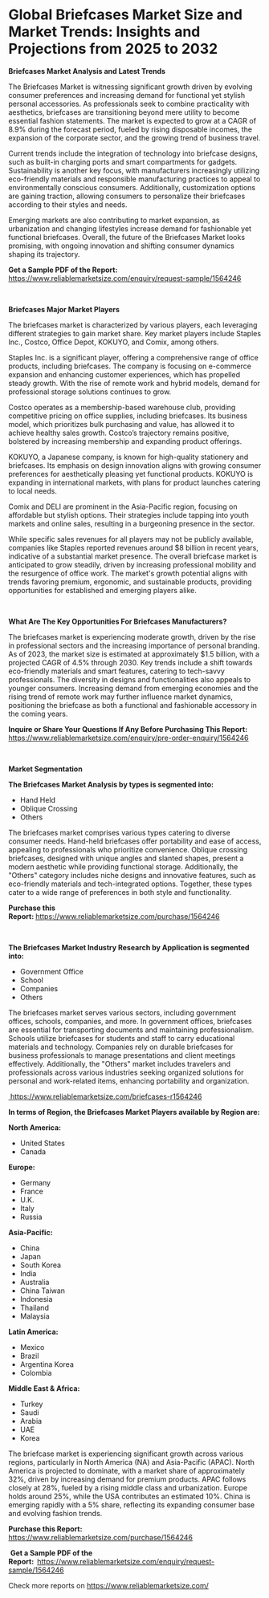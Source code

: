 <p><h1>Global Briefcases Market Size and Market Trends: Insights and Projections from 2025 to 2032</h1></p><p><strong>Briefcases Market Analysis and Latest Trends</strong></p>
<p><p>The Briefcases Market is witnessing significant growth driven by evolving consumer preferences and increasing demand for functional yet stylish personal accessories. As professionals seek to combine practicality with aesthetics, briefcases are transitioning beyond mere utility to become essential fashion statements. The market is expected to grow at a CAGR of 8.9% during the forecast period, fueled by rising disposable incomes, the expansion of the corporate sector, and the growing trend of business travel.</p><p>Current trends include the integration of technology into briefcase designs, such as built-in charging ports and smart compartments for gadgets. Sustainability is another key focus, with manufacturers increasingly utilizing eco-friendly materials and responsible manufacturing practices to appeal to environmentally conscious consumers. Additionally, customization options are gaining traction, allowing consumers to personalize their briefcases according to their styles and needs.</p><p>Emerging markets are also contributing to market expansion, as urbanization and changing lifestyles increase demand for fashionable yet functional briefcases. Overall, the future of the Briefcases Market looks promising, with ongoing innovation and shifting consumer dynamics shaping its trajectory.</p></p>
<p><strong>Get a Sample PDF of the Report:&nbsp;</strong> <a href="https://www.reliablemarketsize.com/enquiry/request-sample/1564246?utm_campaign=2230&utm_medium=2&utm_source=Github&utm_content=ia&utm_term=06022025&utm_id=briefcases">https://www.reliablemarketsize.com/enquiry/request-sample/1564246</a></p>
<p>&nbsp;</p>
<p><strong>Briefcases Major Market Players</strong></p>
<p><p>The briefcases market is characterized by various players, each leveraging different strategies to gain market share. Key market players include Staples Inc., Costco, Office Depot, KOKUYO, and Comix, among others. </p><p>Staples Inc. is a significant player, offering a comprehensive range of office products, including briefcases. The company is focusing on e-commerce expansion and enhancing customer experiences, which has propelled steady growth. With the rise of remote work and hybrid models, demand for professional storage solutions continues to grow.</p><p>Costco operates as a membership-based warehouse club, providing competitive pricing on office supplies, including briefcases. Its business model, which prioritizes bulk purchasing and value, has allowed it to achieve healthy sales growth. Costco’s trajectory remains positive, bolstered by increasing membership and expanding product offerings.</p><p>KOKUYO, a Japanese company, is known for high-quality stationery and briefcases. Its emphasis on design innovation aligns with growing consumer preferences for aesthetically pleasing yet functional products. KOKUYO is expanding in international markets, with plans for product launches catering to local needs. </p><p>Comix and DELI are prominent in the Asia-Pacific region, focusing on affordable but stylish options. Their strategies include tapping into youth markets and online sales, resulting in a burgeoning presence in the sector. </p><p>While specific sales revenues for all players may not be publicly available, companies like Staples reported revenues around $8 billion in recent years, indicative of a substantial market presence. The overall briefcase market is anticipated to grow steadily, driven by increasing professional mobility and the resurgence of office work. The market's growth potential aligns with trends favoring premium, ergonomic, and sustainable products, providing opportunities for established and emerging players alike.</p></p>
<p>&nbsp;</p>
<p><strong>What Are The Key Opportunities For Briefcases Manufacturers?</strong></p>
<p><p>The briefcases market is experiencing moderate growth, driven by the rise in professional sectors and the increasing importance of personal branding. As of 2023, the market size is estimated at approximately $1.5 billion, with a projected CAGR of 4.5% through 2030. Key trends include a shift towards eco-friendly materials and smart features, catering to tech-savvy professionals. The diversity in designs and functionalities also appeals to younger consumers. Increasing demand from emerging economies and the rising trend of remote work may further influence market dynamics, positioning the briefcase as both a functional and fashionable accessory in the coming years.</p></p>
<p><strong>Inquire or Share Your Questions If Any Before Purchasing This Report:</strong> <a href="https://www.reliablemarketsize.com/enquiry/pre-order-enquiry/1564246?utm_campaign=2230&utm_medium=2&utm_source=Github&utm_content=ia&utm_term=06022025&utm_id=briefcases">https://www.reliablemarketsize.com/enquiry/pre-order-enquiry/1564246</a></p>
<p>&nbsp;</p>
<p><strong>Market Segmentation</strong></p>
<p><strong>The Briefcases Market Analysis by types is segmented into:</strong></p>
<p><ul><li>Hand Held</li><li>Oblique Crossing</li><li>Others</li></ul></p>
<p><p>The briefcases market comprises various types catering to diverse consumer needs. Hand-held briefcases offer portability and ease of access, appealing to professionals who prioritize convenience. Oblique crossing briefcases, designed with unique angles and slanted shapes, present a modern aesthetic while providing functional storage. Additionally, the "Others" category includes niche designs and innovative features, such as eco-friendly materials and tech-integrated options. Together, these types cater to a wide range of preferences in both style and functionality.</p></p>
<p><strong>Purchase this Report:&nbsp;</strong><a href="https://www.reliablemarketsize.com/purchase/1564246?utm_campaign=2230&utm_medium=2&utm_source=Github&utm_content=ia&utm_term=06022025&utm_id=briefcases">https://www.reliablemarketsize.com/purchase/1564246</a></p>
<p>&nbsp;</p>
<p><strong>The Briefcases Market Industry Research by Application is segmented into:</strong></p>
<p><ul><li>Government Office</li><li>School</li><li>Companies</li><li>Others</li></ul></p>
<p><p>The briefcases market serves various sectors, including government offices, schools, companies, and more. In government offices, briefcases are essential for transporting documents and maintaining professionalism. Schools utilize briefcases for students and staff to carry educational materials and technology. Companies rely on durable briefcases for business professionals to manage presentations and client meetings effectively. Additionally, the "Others" market includes travelers and professionals across various industries seeking organized solutions for personal and work-related items, enhancing portability and organization.</p></p>
<p><a href="https://www.reliablemarketsize.com/briefcases-r1564246?utm_campaign=2230&utm_medium=2&utm_source=Github&utm_content=ia&utm_term=06022025&utm_id=briefcases">&nbsp;https://www.reliablemarketsize.com/briefcases-r1564246</a></p>
<p><strong>In terms of Region, the Briefcases Market Players available by Region are:</strong></p>
<p>
    <p> <strong> North America: </strong>
        <ul>
            <li>United States</li>
            <li>Canada</li>
        </ul>
        </p> 
    <p> <strong> Europe: </strong>
        <ul>
            <li>Germany</li>
            <li>France</li>
            <li>U.K.</li>
            <li>Italy</li>
            <li>Russia</li>
        </ul>
        </p> 
    <p> <strong> Asia-Pacific: </strong>
        <ul>
            <li>China</li>
            <li>Japan</li>
            <li>South Korea</li>
            <li>India</li>
            <li>Australia</li>
            <li>China Taiwan</li>
            <li>Indonesia</li>
            <li>Thailand</li>
            <li>Malaysia</li>
        </ul>
        </p> 
    <p> <strong> Latin America: </strong>
        <ul>
            <li>Mexico</li>
            <li>Brazil</li>
            <li>Argentina Korea</li>
            <li>Colombia</li>
        </ul>
        </p> 
    <p> <strong> Middle East & Africa: </strong>
        <ul>
            <li>Turkey</li>
            <li>Saudi</li>
            <li>Arabia</li>
            <li>UAE</li>
            <li>Korea</li>
        </ul>
    </p>
    </p>
<p><p>The briefcase market is experiencing significant growth across various regions, particularly in North America (NA) and Asia-Pacific (APAC). North America is projected to dominate, with a market share of approximately 32%, driven by increasing demand for premium products. APAC follows closely at 28%, fueled by a rising middle class and urbanization. Europe holds around 25%, while the USA contributes an estimated 10%. China is emerging rapidly with a 5% share, reflecting its expanding consumer base and evolving fashion trends.</p></p>
<p><strong>Purchase this Report: </strong><a href="https://www.reliablemarketsize.com/purchase/1564246?utm_campaign=2230&utm_medium=2&utm_source=Github&utm_content=ia&utm_term=06022025&utm_id=briefcases">https://www.reliablemarketsize.com/purchase/1564246</a></p>
<p>&nbsp;<strong>Get a Sample PDF of the Report:&nbsp;&nbsp;</strong><a href="https://www.reliablemarketsize.com/enquiry/request-sample/1564246?utm_campaign=2230&utm_medium=2&utm_source=Github&utm_content=ia&utm_term=06022025&utm_id=briefcases">https://www.reliablemarketsize.com/enquiry/request-sample/1564246</a></p>
<p><strong></strong></p>
<p>Check more reports on <a href="https://www.reliablemarketsize.com/?utm_campaign=2230&utm_medium=2&utm_source=Github&utm_content=ia&utm_term=06022025&utm_id=briefcases">https://www.reliablemarketsize.com/</a></p>